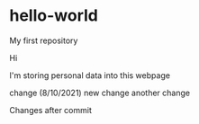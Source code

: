 # hello-world
My first repository

Hi

I'm storing personal data into this webpage

change (8/10/2021)
new change
another change

Changes after commit